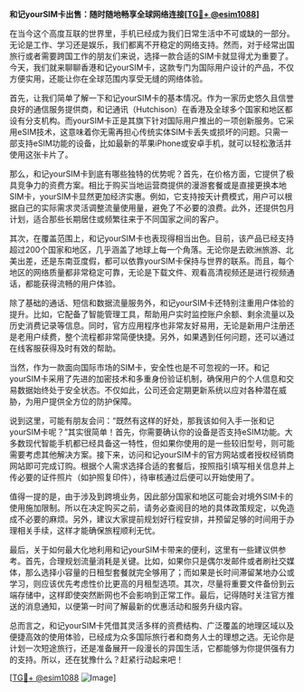 **和记yourSIM卡出售：随时随地畅享全球网络连接[[TG💪+ @esim1088](https://t.me/s/esim1088)]**

在当今这个高度互联的世界里，手机已经成为我们日常生活中不可或缺的一部分。无论是工作、学习还是娱乐，我们都离不开稳定的网络支持。然而，对于经常出国旅行或者需要跨国工作的朋友们来说，选择一款合适的SIM卡就显得尤为重要了。今天，我们就来聊聊香港和记yourSIM卡，这款专门为国际用户设计的产品，不仅方便实用，还能让你在全球范围内享受无缝的网络体验。

首先，让我们简单了解一下和记yourSIM卡的基本情况。作为一家历史悠久且信誉良好的通信服务提供商，和记通讯（Hutchison）在香港及全球多个国家和地区都设有分支机构。而yourSIM卡正是其旗下针对国际用户推出的一项创新服务。它采用eSIM技术，这意味着你无需再担心传统实体SIM卡丢失或损坏的问题。只需一部支持eSIM功能的设备，比如最新的苹果iPhone或安卓手机，就可以轻松激活并使用这张卡片了。

那么，和记yourSIM卡到底有哪些独特的优势呢？首先，在价格方面，它提供了极具竞争力的资费方案。相比于购买当地运营商提供的漫游套餐或是直接更换本地SIM卡，yourSIM卡显然更加经济实惠。例如，它支持按天计费模式，用户可以根据自己的实际需求灵活调整流量使用量，避免了不必要的浪费。此外，还提供包月计划，适合那些长期居住或频繁往来于不同国家之间的客户。

其次，在覆盖范围上，和记yourSIM卡也表现得相当出色。目前，该产品已经支持超过200个国家和地区，几乎涵盖了地球上每一个角落。无论你是去欧洲旅游、北美出差，还是东南亚度假，都可以依靠yourSIM卡保持与世界的联系。而且，每个地区的网络质量都非常稳定可靠，无论是下载文件、观看高清视频还是进行视频通话，都能获得流畅的用户体验。

除了基础的通话、短信和数据流量服务外，和记yourSIM卡还特别注重用户体验的提升。比如，它配备了智能管理工具，帮助用户实时监控账户余额、剩余流量以及历史消费记录等信息。同时，官方应用程序也非常友好易用，无论是新用户注册还是老用户续费，整个流程都非常简便快捷。另外，如果遇到任何问题，还可以通过在线客服获得及时有效的帮助。

当然，作为一款面向国际市场的SIM卡，安全性也是不可忽视的一环。和记yourSIM卡采用了先进的加密技术和多重身份验证机制，确保用户的个人信息和交易数据始终处于安全状态。不仅如此，公司还会定期更新系统以应对各种潜在威胁，为用户提供全方位的防护保障。

说到这里，可能有朋友会问：“既然有这样的好处，那我该如何入手一张和记yourSIM卡呢？”其实很简单！首先，你需要确认你的设备是否支持eSIM功能。大多数现代智能手机都已经具备这一特性，但如果你使用的是一些较旧型号，则可能需要考虑其他解决方案。接下来，访问和记yourSIM卡的官方网站或者授权经销商网站即可完成订购。根据个人需求选择合适的套餐后，按照指引填写相关信息并上传必要的证件照片（如护照复印件），待审核通过后便可以开始使用了。

值得一提的是，由于涉及到跨境业务，因此部分国家和地区可能会对境外SIM卡的使用施加限制。所以在决定购买之前，请务必查阅目的地的具体政策规定，以免造成不必要的麻烦。另外，建议大家提前规划好行程安排，并预留足够的时间用于办理相关手续，这样才能确保旅程顺利无忧。

最后，关于如何最大化地利用和记yourSIM卡带来的便利，这里有一些建议供参考。首先，合理规划流量消耗是关键。比如，如果你只是偶尔发邮件或者刷社交媒体，那么选择小容量的日租型套餐就完全够用了；而如果是长时间滞留某地办公或学习，则应该优先考虑性价比更高的月租型选项。其次，尽量将重要文件备份到云端存储中，这样即使突然断网也不会影响到正常工作。最后，记得随时关注官方推送的消息通知，以便第一时间了解最新的优惠活动和服务升级内容。

总而言之，和记yourSIM卡凭借其灵活多样的资费结构、广泛覆盖的地理区域以及便捷高效的使用体验，已经成为众多国际旅行者和商务人士的理想之选。无论你是计划一次短途旅行，还是准备展开一段漫长的异国生活，它都能够为你提供强有力的支持。所以，还在犹豫什么？赶紧行动起来吧！

[[TG💪+ @esim1088](https://t.me/s/esim1088) ![Image](https://i.postimg.cc/4NQfJmqS/Snipaste-2025-05-13-00-14-12.png)]